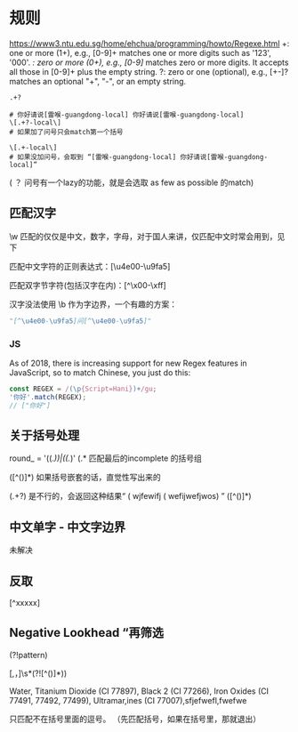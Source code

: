 # 规则
https://www3.ntu.edu.sg/home/ehchua/programming/howto/Regexe.html
+: one or more (1+), e.g., [0-9]+ matches one or more digits such as '123', '000'.
*: zero or more (0+), e.g., [0-9]* matches zero or more digits. It accepts all those in [0-9]+ plus the empty string.
?: zero or one (optional), e.g., [+-]? matches an optional "+", "-", or an empty string. 




```
.+?  

# 你好请说[雷喉-guangdong-local] 你好请说[雷喉-guangdong-local]
\[.+?-local\]
# 如果加了问号只会match第一个括号

\[.+-local\]
# 如果没加问号，会取到 “[雷喉-guangdong-local] 你好请说[雷喉-guangdong-local]”

```

( ？ 问号有一个lazy的功能，就是会选取 as few as possible 的match)


## 匹配汉字 
\w 匹配的仅仅是中文，数字，字母，对于国人来讲，仅匹配中文时常会用到，见下

 匹配中文字符的正则表达式：[\u4e00-\u9fa5]

 匹配双字节字符(包括汉字在内)：[^\x00-\xff]

汉字没法使用 \b 作为字边界，一个有趣的方案：

``` py
"[^\u4e00-\u9fa5]问[^\u4e00-\u9fa5]"
```

### JS 
 As of 2018, there is increasing support for new Regex features in JavaScript, so to match Chinese, you just do this:

``` js 
const REGEX = /(\p{Script=Hani})+/gu;
'你好'.match(REGEX);
// ["你好"]
```


## 关于括号处理

round_ = '(\(.*\))|(\(.*)'
\(.* 匹配最后的incomplete 的括号组

\([^()]*\)
如果括号嵌套的话，直觉性写出来的

\(.+?\) 是不行的，会返回这种结果“ ( wjfewifj ( wefijwefjwos) ”
\([^()]*\)


 ## 中文单字 - 中文字边界
 未解决



## 反取

[^xxxxx]


## Negative Lookhead “再筛选

(?!pattern)


[,，]\s*(?![^()]*\))


Water, Titanium Dioxide (CI 77897), Black 2 (CI 77266), Iron Oxides (CI 77491, 77492, 77499), Ultramar,ines (CI 77007),sfjefwefl,fwefwe

只匹配不在括号里面的逗号。
（先匹配括号，如果在括号里，那就退出）